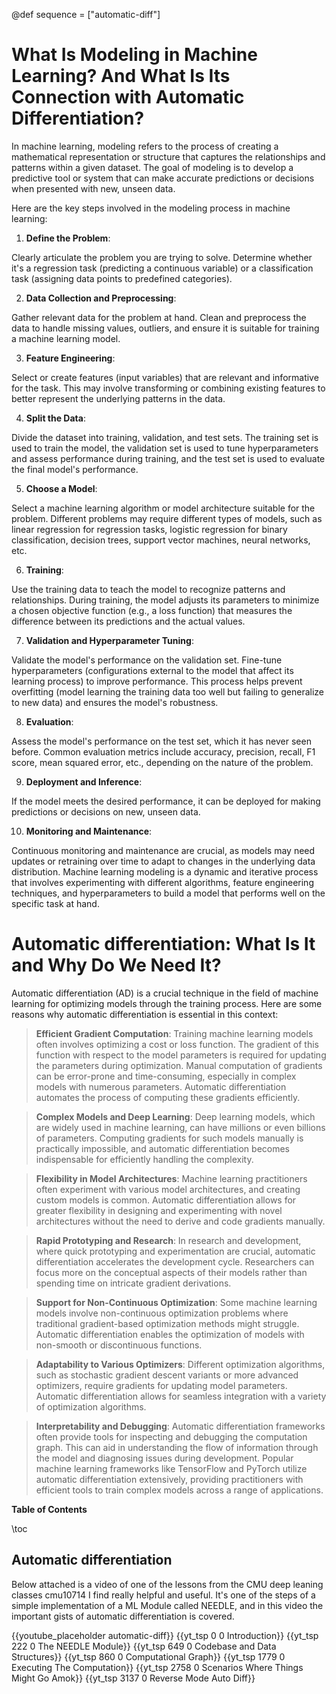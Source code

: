 @def sequence = ["automatic-diff"]

# What Is Modeling in Machine Learning? And What Is Its Connection with Automatic Differentiation?

In machine learning, modeling refers to the process of creating a mathematical representation or structure that captures the relationships and patterns within a given dataset. The goal of modeling is to develop a predictive tool or system that can make accurate predictions or decisions when presented with new, unseen data.

Here are the key steps involved in the modeling process in machine learning:

1. **Define the Problem**:

Clearly articulate the problem you are trying to solve. Determine whether it's a regression task (predicting a continuous variable) or a classification task (assigning data points to predefined categories).

2. **Data Collection and Preprocessing**:

Gather relevant data for the problem at hand. Clean and preprocess the data to handle missing values, outliers, and ensure it is suitable for training a machine learning model.

3. **Feature Engineering**:

Select or create features (input variables) that are relevant and informative for the task. This may involve transforming or combining existing features to better represent the underlying patterns in the data.

4. **Split the Data**:

Divide the dataset into training, validation, and test sets. The training set is used to train the model, the validation set is used to tune hyperparameters and assess performance during training, and the test set is used to evaluate the final model's performance.

5. **Choose a Model**:

Select a machine learning algorithm or model architecture suitable for the problem. Different problems may require different types of models, such as linear regression for regression tasks, logistic regression for binary classification, decision trees, support vector machines, neural networks, etc.

6. **Training**:

Use the training data to teach the model to recognize patterns and relationships. During training, the model adjusts its parameters to minimize a chosen objective function (e.g., a loss function) that measures the difference between its predictions and the actual values.

7. **Validation and Hyperparameter Tuning**:

Validate the model's performance on the validation set. Fine-tune hyperparameters (configurations external to the model that affect its learning process) to improve performance. This process helps prevent overfitting (model learning the training data too well but failing to generalize to new data) and ensures the model's robustness.

8. **Evaluation**:

Assess the model's performance on the test set, which it has never seen before. Common evaluation metrics include accuracy, precision, recall, F1 score, mean squared error, etc., depending on the nature of the problem.

9. **Deployment and Inference**:

If the model meets the desired performance, it can be deployed for making predictions or decisions on new, unseen data.

10. **Monitoring and Maintenance**:

Continuous monitoring and maintenance are crucial, as models may need updates or retraining over time to adapt to changes in the underlying data distribution.
Machine learning modeling is a dynamic and iterative process that involves experimenting with different algorithms, feature engineering techniques, and hyperparameters to build a model that performs well on the specific task at hand.


# Automatic differentiation: What Is It and Why Do We Need It? 

Automatic differentiation (AD) is a crucial technique in the field of machine learning for optimizing models through the training process. Here are some reasons why automatic differentiation is essential in this context:

> **Efficient Gradient Computation**: Training machine learning models often involves optimizing a cost or loss function. The gradient of this function with respect to the model parameters is required for updating the parameters during optimization. Manual computation of gradients can be error-prone and time-consuming, especially in complex models with numerous parameters. Automatic differentiation automates the process of computing these gradients efficiently.

> **Complex Models and Deep Learning**: Deep learning models, which are widely used in machine learning, can have millions or even billions of parameters. Computing gradients for such models manually is practically impossible, and automatic differentiation becomes indispensable for efficiently handling the complexity.

> **Flexibility in Model Architectures**: Machine learning practitioners often experiment with various model architectures, and creating custom models is common. Automatic differentiation allows for greater flexibility in designing and experimenting with novel architectures without the need to derive and code gradients manually.

> **Rapid Prototyping and Research**: In research and development, where quick prototyping and experimentation are crucial, automatic differentiation accelerates the development cycle. Researchers can focus more on the conceptual aspects of their models rather than spending time on intricate gradient derivations.

> **Support for Non-Continuous Optimization**: Some machine learning models involve non-continuous optimization problems where traditional gradient-based optimization methods might struggle. Automatic differentiation enables the optimization of models with non-smooth or discontinuous functions.

> **Adaptability to Various Optimizers**: Different optimization algorithms, such as stochastic gradient descent variants or more advanced optimizers, require gradients for updating model parameters. Automatic differentiation allows for seamless integration with a variety of optimization algorithms.

> **Interpretability and Debugging**: Automatic differentiation frameworks often provide tools for inspecting and debugging the computation graph. This can aid in understanding the flow of information through the model and diagnosing issues during development. Popular machine learning frameworks like TensorFlow and PyTorch utilize automatic differentiation extensively, providing practitioners with efficient tools to train complex models across a range of applications.

**Table of Contents**

\toc



## Automatic differentiation

Below attached is a video of one of the lessons from the CMU deep leaning classes cmu10714 I find really helpful and useful. It's one of the steps of a simple implementation of a ML Module called NEEDLE, and in this video the important gists of automatic differentiation is covered. 




{{youtube_placeholder automatic-diff}}
{{yt_tsp 0 0 Introduction}}
{{yt_tsp 222 0 The NEEDLE Module}}
{{yt_tsp 649 0 Codebase and Data Structures}}
{{yt_tsp 860 0 Computational Graph}}
{{yt_tsp 1779 0 Executing The Computation}}
{{yt_tsp 2758 0 Scenarios Where Things Might Go Amok}}
{{yt_tsp 3137 0 Reverse Mode Auto Diff}}
